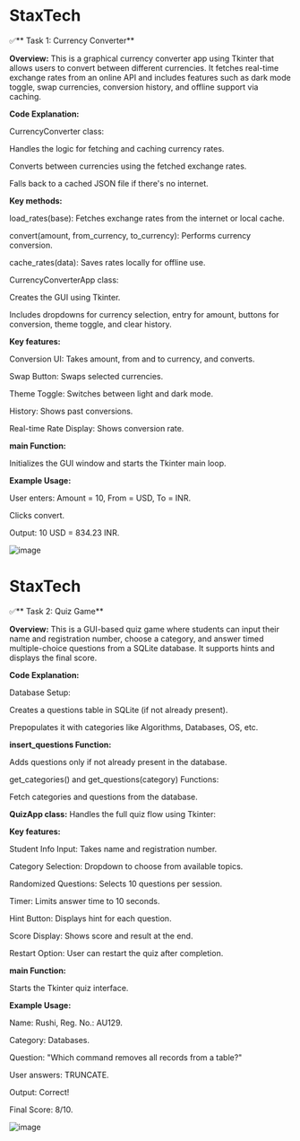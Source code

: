 # StaxTech

✅** Task 1: Currency Converter**

**Overview:**
This is a graphical currency converter app using Tkinter that allows users to convert between different currencies. It fetches real-time exchange rates from an online API and includes features such as dark mode toggle, swap currencies, conversion history, and offline support via caching.

**Code Explanation:**

CurrencyConverter class:

Handles the logic for fetching and caching currency rates.

Converts between currencies using the fetched exchange rates.

Falls back to a cached JSON file if there's no internet.

**Key methods:**

load_rates(base): Fetches exchange rates from the internet or local cache.

convert(amount, from_currency, to_currency): Performs currency conversion.

cache_rates(data): Saves rates locally for offline use.

CurrencyConverterApp class:

Creates the GUI using Tkinter.

Includes dropdowns for currency selection, entry for amount, buttons for conversion, theme toggle, and clear history.

**Key features:**

Conversion UI: Takes amount, from and to currency, and converts.

Swap Button: Swaps selected currencies.

Theme Toggle: Switches between light and dark mode.

History: Shows past conversions.

Real-time Rate Display: Shows conversion rate.

**main Function:**

Initializes the GUI window and starts the Tkinter main loop.

**Example Usage:**

User enters: Amount = 10, From = USD, To = INR.

Clicks convert.

Output: 10 USD = 834.23 INR.

![image](https://github.com/user-attachments/assets/e96ce781-1cf1-4171-b47a-915572f85859)



# StaxTech

✅** Task 2: Quiz Game**

**Overview:**
This is a GUI-based quiz game where students can input their name and registration number, choose a category, and answer timed multiple-choice questions from a SQLite database. It supports hints and displays the final score.

**Code Explanation:**

Database Setup:

Creates a questions table in SQLite (if not already present).

Prepopulates it with categories like Algorithms, Databases, OS, etc.

**insert_questions Function:**

Adds questions only if not already present in the database.

get_categories() and get_questions(category) Functions:

Fetch categories and questions from the database.

**QuizApp class:**
Handles the full quiz flow using Tkinter:

**Key features:**

Student Info Input: Takes name and registration number.

Category Selection: Dropdown to choose from available topics.

Randomized Questions: Selects 10 questions per session.

Timer: Limits answer time to 10 seconds.

Hint Button: Displays hint for each question.

Score Display: Shows score and result at the end.

Restart Option: User can restart the quiz after completion.

**main Function:**

Starts the Tkinter quiz interface.

**Example Usage:**

Name: Rushi, Reg. No.: AU129.

Category: Databases.

Question: "Which command removes all records from a table?"

User answers: TRUNCATE.

Output: Correct!

Final Score: 8/10.

![image](https://github.com/user-attachments/assets/96826e43-1fa9-4dfb-a1de-4a8d6bff24d7)


